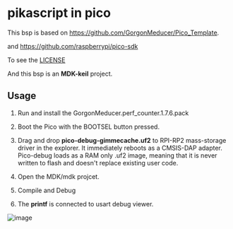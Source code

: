 # pikascript in pico

This bsp is based on https://github.com/GorgonMeducer/Pico_Template.

and https://github.com/raspberrypi/pico-sdk

To see the [LICENSE](../../../../blob/master/bsp/pico/LECENSE)

And this bsp is an  **MDK-keil**  project.

## Usage
1. Run and install the GorgonMeducer.perf_counter.1.7.6.pack

2. Boot the Pico with the BOOTSEL button pressed.

3. Drag and  drop  **pico-debug-gimmecache.uf2**   to RPI-RP2 mass-storage driver in the explorer. It immediately reboots as a CMSIS-DAP adapter. Pico-debug loads as a RAM only .uf2 image, meaning that it is never written to flash and doesn't replace existing user code.

4. Open the MDK/mdk projcet.

5. Compile and Debug

6. The  **printf** is connected to usart debug viewer.

![image](https://user-images.githubusercontent.com/88232613/148212737-4f4938fa-e895-4549-8901-01d3b594bb4e.png)
